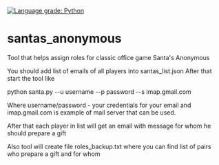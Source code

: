 [![Language grade: Python](https://img.shields.io/lgtm/grade/python/g/dmakushin/santas-anonymous.svg?logo=lgtm&logoWidth=18)](https://lgtm.com/projects/g/dmakushin/santas-anonymous/context:python)

# santas_anonymous
Tool that helps assign roles for classic office game Santa's Anonymous

You should add list of emails of all players into santas_list.json
After that start the tool like

python santa.py --u username --p password --s imap.gmail.com

Where username/password - your credentials for your email and imap.gmail.com 
is example of mail server that can be used.

After that each player in list will get an email with message 
for whom he should prepare a gift

Also tool will create file roles_backup.txt where you can find list of pairs
who prepare a gift and for whom
